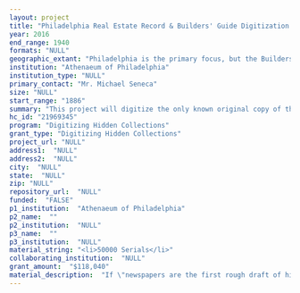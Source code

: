 ```yaml
--- 
layout: project 
title: "Philadelphia Real Estate Record & Builders' Guide Digitization Project"
year: 2016
end_range: 1940
formats: "NULL"
geographic_extant: "Philadelphia is the primary focus, but the Builders' Guide contains thousands of references to projects throughout Pennsylvania, and from New York to Washington DC. Architects from throughout the nation are featured here."
institution: "Athenaeum of Philadelphia"
institution_type: "NULL"
primary_contact: "Mr. Michael Seneca"
size: "NULL"
start_range: "1886"
summary: "This project will digitize the only known original copy of the Philadelphia Real Estate Record and Builders' Guide, a trade journal (1886-1940) that provided detailed reporting of building activity in Philadelphia and other east-coast cities from Washington to New York. The Athenaeum has a complete run of the journal: 50,000 pages in 2800 issues and 55 volumes. The Builders' Guide has references to hundreds of thousands of buildings but has no index. The proposed project will make this remarkable resource easily available to scholars by developing a free Builders' Guide website, providing access to the images of all of the issues; full-text of the pages; full-text search; and a direct interface with the Athenaeum's Philadelphia Architects and Buildings website. In addition all Builders' Guide scanned images and metadata describing the issues will be made publicly available on the Internet Archive website."
hc_id: "21969345"
program: "Digitizing Hidden Collections"
grant_type: "Digitizing Hidden Collections"
project_url: "NULL"
address1:  "NULL"
address2:  "NULL"
city:  "NULL"
state:  "NULL"
zip: "NULL"
repository_url:  "NULL"
funded:  "FALSE"
p1_institution:  "Athenaeum of Philadelphia"
p2_name:  ""
p2_institution:  "NULL"
p3_name:  ""
p3_institution:  "NULL"
material_string: "<li>50000 Serials</li>"
collaborating_institution:  "NULL"
grant_amount:  "$118,040"
material_description:  "If \"newspapers are the first rough draft of history,\" the Philadelphia Real Estate Record and Builders' Guide is the first rough draft of Philadelphia's building history. Published weekly between January 1886 and November 1940, the Builders' Guide is unquestionably the single richest published source for documenting buildings in Philadelphia, containing hundreds of of thousands of specific building references as well as statistical and editorial analysis of the building trades during the city's most dramatic period of growth. Modeled after the Real Estate Record of New York City, which began publication in 1868, Philadelphia Real Estate Record and Builders' Guide was founded in 1886 by publishers McNamee & Bright, both of whom had worked in the real estate advertising departments of established Philadelphia daily papers. By 1900 there would be similar papers with similar titles in Chicago, Montreal, Pittsburgh and San Francisco. The Builders' Guide differed from mass circulation papers in that its target audience was not the general public, but the building profession. This included not only architects and builders, but general contractors, real estate developers, bankers, investors, conveyancers, and a host of tradesmen of all sorts from bricklayers to plumbers to glaziers to electricians. Published weekly, in issues of 16 to 24 pages the Builders' Guide documents 55 years, in nearly 2800 issues, totaling an estimated 50,000 pages. Format varied only slightly over the years of its run. Each issue featured advertisements, editorials, \"advance construction news,\" \"contracts awarded,\" and listings of property conveyances, liens and sheriff sales. The Athenaeum owns the only known original copy of the Builders' Guide. A microfilm version of the complete run is available in only two repositories, the Athenaeum, and the Free Library of Philadelphia."
---
```

